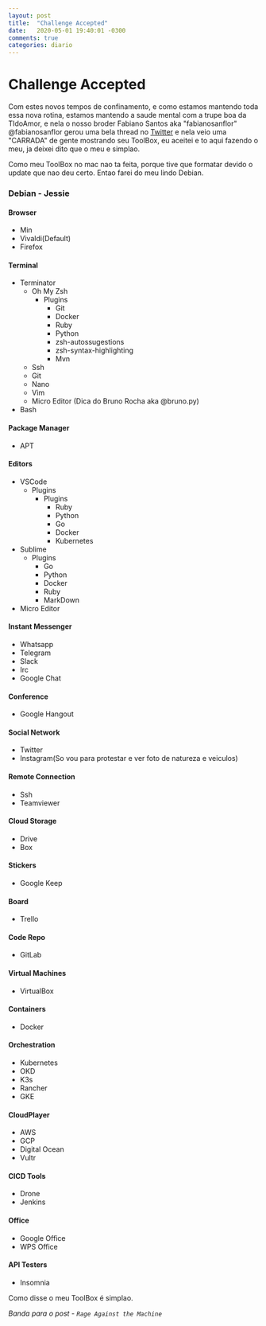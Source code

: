 ```yaml
---
layout: post
title:  "Challenge Accepted"
date:   2020-05-01 19:40:01 -0300
comments: true
categories: diario
---
```


# **Challenge Accepted**

Com estes novos tempos de confinamento, e como estamos mantendo toda essa nova rotina, estamos mantendo a saude mental com a trupe boa da TIdoAmor, e nela o nosso broder Fabiano Santos aka "fabianosanflor" @fabianosanflor gerou uma bela thread no [Twitter](https://twitter.com) e nela veio uma "CARRADA" de gente mostrando seu ToolBox, eu aceitei e to aqui fazendo o meu, ja deixei dito que o meu e simplao.

Como meu ToolBox no mac nao ta feita, porque tive que formatar devido o update que nao deu certo. Entao farei do meu lindo Debian.

### **Debian - Jessie**

#### Browser

- Min
- Vivaldi(Default)
- Firefox

#### Terminal

- Terminator
  - Oh My Zsh
    - Plugins
      - Git
      - Docker
      - Ruby
      - Python
      - zsh-autossugestions
      - zsh-syntax-highlighting
      - Mvn
  - Ssh
  - Git
  - Nano
  - Vim
  - Micro Editor (Dica do Bruno Rocha aka @bruno.py)
- Bash

#### Package Manager

- APT

#### Editors

- VSCode
  - Plugins
    - Plugins
      - Ruby
      - Python
      - Go
      - Docker
      - Kubernetes
- Sublime
  - Plugins
    - Go
    - Python 
    - Docker
    - Ruby
    - MarkDown
- Micro Editor

#### Instant Messenger

- Whatsapp
- Telegram
- Slack
- Irc
- Google Chat

#### Conference

- Google Hangout

#### Social Network

- Twitter
- Instagram(So vou para protestar e ver foto de natureza e veiculos)

#### Remote Connection

- Ssh
- Teamviewer

#### Cloud Storage

- Drive
- Box

#### Stickers

- Google Keep

#### Board

- Trello

#### Code Repo

- GitLab

#### Virtual Machines

- VirtualBox

#### Containers

- Docker

#### Orchestration

- Kubernetes
- OKD
- K3s
- Rancher
- GKE

#### CloudPlayer

- AWS
- GCP
- Digital Ocean
- Vultr

#### CICD Tools

- Drone
- Jenkins

#### Office

- Google Office
- WPS Office

#### API Testers

- Insomnia

Como disse o meu ToolBox é simplao.


*Banda para o post - `Rage Against the Machine`*
